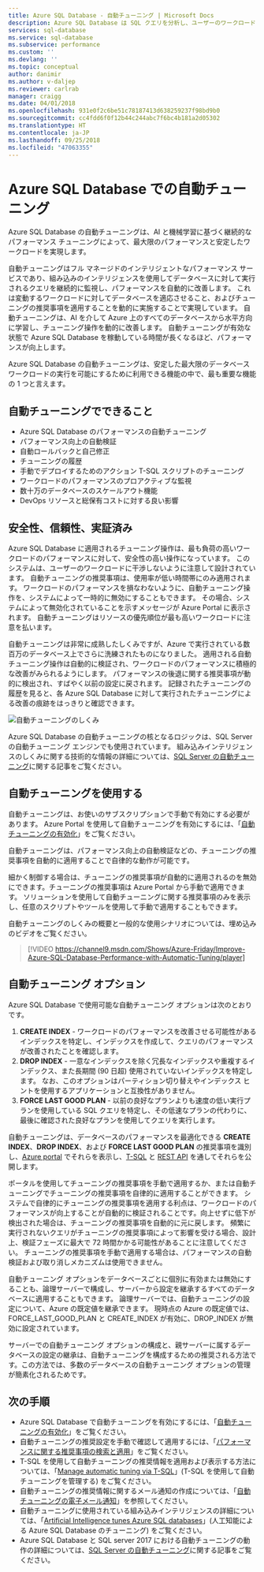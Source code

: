 ```yaml
---
title: Azure SQL Database - 自動チューニング | Microsoft Docs
description: Azure SQL Database は SQL クエリを分析し、ユーザーのワークロードに自動的に適応します。
services: sql-database
ms.service: sql-database
ms.subservice: performance
ms.custom: ''
ms.devlang: ''
ms.topic: conceptual
author: danimir
ms.author: v-daljep
ms.reviewer: carlrab
manager: craigg
ms.date: 04/01/2018
ms.openlocfilehash: 931e0f2c6be51c78187413d638259237f98bd9b0
ms.sourcegitcommit: cc4fdd6f0f12b44c244abc7f6bc4b181a2d05302
ms.translationtype: HT
ms.contentlocale: ja-JP
ms.lasthandoff: 09/25/2018
ms.locfileid: "47063355"
---
```

# <a name="automatic-tuning-in-azure-sql-database"></a>Azure SQL Database での自動チューニング

Azure SQL Database の自動チューニングは、AI と機械学習に基づく継続的なパフォーマンス チューニングによって、最大限のパフォーマンスと安定したワークロードを実現します。

自動チューニングはフル マネージドのインテリジェントなパフォーマンス サービスであり、組み込みのインテリジェンスを使用してデータベースに対して実行されるクエリを継続的に監視し、パフォーマンスを自動的に改善します。 これは変動するワークロードに対してデータベースを適応させること、およびチューニングの推奨事項を適用することを動的に実施することで実現しています。 自動チューニングは、AI を介して Azure 上のすべてのデータベースから水平方向に学習し、チューニング操作を動的に改善します。 自動チューニングが有効な状態で Azure SQL Database を稼動している時間が長くなるほど、パフォーマンスが向上します。

Azure SQL Database の自動チューニングは、安定した最大限のデータベース ワークロードの実行を可能にするために利用できる機能の中で、最も重要な機能の 1 つと言えます。

## <a name="what-can-automatic-tuning-do-for-you"></a>自動チューニングでできること

- Azure SQL Database のパフォーマンスの自動チューニング
- パフォーマンス向上の自動検証
- 自動ロールバックと自己修正
- チューニングの履歴
- 手動でデプロイするためのアクション T-SQL スクリプトのチューニング
- ワークロードのパフォーマンスのプロアクティブな監視
- 数十万のデータベースのスケールアウト機能
- DevOps リソースと総保有コストに対する良い影響

## <a name="safe-reliable-and-proven"></a>安全性、信頼性、実証済み

Azure SQL Database に適用されるチューニング操作は、最も負荷の高いワークロードのパフォーマンスに対して、安全性の高い操作になっています。 このシステムは、ユーザーのワークロードに干渉しないように注意して設計されています。 自動チューニングの推奨事項は、使用率が低い時間帯にのみ適用されます。 ワークロードのパフォーマンスを損なわないように、自動チューニング操作を、システムによって一時的に無効にすることもできます。 その場合、システムによって無効化されていることを示すメッセージが Azure Portal に表示されます。 自動チューニングはリソースの優先順位が最も高いワークロードに注意を払います。

自動チューニングは非常に成熟したしくみですが、Azure で実行されている数百万のデータベース上でさらに洗練されたものになりました。 適用される自動チューニング操作は自動的に検証され、ワークロードのパフォーマンスに積極的な改善がみられるようにします。 パフォーマンスの後退に関する推奨事項が動的に検出され、すばやく以前の設定に戻されます。 記録されたチューニングの履歴を見ると、各 Azure SQL Database に対して実行されたチューニングによる改善の痕跡をはっきりと確認できます。 

![自動チューニングのしくみ](./media/sql-database-automatic-tuning/how-does-automatic-tuning-work.png)

Azure SQL Database の自動チューニングの核となるロジックは、SQL Server の自動チューニング エンジンでも使用されています。 組み込みインテリジェンスのしくみに関する技術的な情報の詳細については、[SQL Server の自動チューニング](https://docs.microsoft.com/sql/relational-databases/automatic-tuning/automatic-tuning)に関する記事をご覧ください。

## <a name="use-automatic-tuning"></a>自動チューニングを使用する

自動チューニングは、お使いのサブスクリプションで手動で有効にする必要があります。 Azure Portal を使用して自動チューニングを有効にするには、「[自動チューニングの有効化](sql-database-automatic-tuning-enable.md)」をご覧ください。

自動チューニングは、パフォーマンス向上の自動検証などの、チューニングの推奨事項を自動的に適用することで自律的な動作が可能です。 

細かく制御する場合は、チューニングの推奨事項が自動的に適用されるのを無効にできます。チューニングの推奨事項は Azure Portal から手動で適用できます。 ソリューションを使用して自動チューニングに関する推奨事項のみを表示し、任意のスクリプトやツールを使用して手動で適用することもできます。 

自動チューニングのしくみの概要と一般的な使用シナリオについては、埋め込みのビデオをご覧ください。


> [!VIDEO https://channel9.msdn.com/Shows/Azure-Friday/Improve-Azure-SQL-Database-Performance-with-Automatic-Tuning/player]
>

## <a name="automatic-tuning-options"></a>自動チューニング オプション

Azure SQL Database で使用可能な自動チューニング オプションは次のとおりです。
 1. **CREATE INDEX** - ワークロードのパフォーマンスを改善させる可能性があるインデックスを特定し、インデックスを作成して、クエリのパフォーマンスが改善されたことを確認します。
 2. **DROP INDEX** - 一意なインデックスを除く冗長なインデックスや重複するインデックス、また長期間 (90 日超) 使用されていないインデックスを特定します。 なお、このオプションはパーティション切り替えやインデックス ヒントを使用するアプリケーションと互換性がありません。
 3. **FORCE LAST GOOD PLAN** - 以前の良好なプランよりも速度の低い実行プランを使用している SQL クエリを特定し、その低速なプランの代わりに、最後に確認された良好なプランを使用してクエリを実行します。

自動チューニングは、データベースのパフォーマンスを最適化できる **CREATE INDEX**、**DROP INDEX**、および **FORCE LAST GOOD PLAN** の推奨事項を識別し、[Azure portal](sql-database-advisor-portal.md) でそれらを表示し、[T-SQL](https://docs.microsoft.com/sql/t-sql/statements/alter-database-transact-sql-set-options?view=azuresqldb-current) と [REST API](https://docs.microsoft.com/rest/api/sql/serverautomatictuning) を通してそれらを公開します。

ポータルを使用してチューニングの推奨事項を手動で適用するか、または自動チューニングでチューニングの推奨事項を自律的に適用することができます。 システムで自律的にチューニングの推奨事項を適用する利点は、ワークロードのパフォーマンスが向上することが自動的に検証されることです。向上せずに低下が検出された場合は、チューニングの推奨事項を自動的に元に戻します。 頻繁に実行されないクエリがチューニングの推奨事項によって影響を受ける場合、設計上、検証フェーズに最大で 72 時間かかる可能性があることに注意してください。 チューニングの推奨事項を手動で適用する場合は、パフォーマンスの自動検証および取り消しメカニズムは使用できません。

自動チューニング オプションをデータベースごとに個別に有効または無効にすることも、論理サーバーで構成し、サーバーから設定を継承するすべてのデータベースに適用することもできます。 論理サーバーでは、自動チューニングの設定について、Azure の既定値を継承できます。 現時点の Azure の既定値では、FORCE_LAST_GOOD_PLAN と CREATE_INDEX が有効に、DROP_INDEX が無効に設定されています。

サーバーでの自動チューニング オプションの構成と、親サーバーに属するデータベースの設定の継承は、自動チューニングを構成するための推奨される方法です。この方法では、多数のデータベースの自動チューニング オプションの管理が簡素化されるためです。

## <a name="next-steps"></a>次の手順

- Azure SQL Database で自動チューニングを有効にするには、「[自動チューニングの有効化](sql-database-automatic-tuning-enable.md)」をご覧ください。
- 自動チューニングの推奨設定を手動で確認して適用するには、「[パフォーマンスに関する推奨事項の検索と適用](sql-database-advisor-portal.md)」をご覧ください。
- T-SQL を使用して自動チューニングの推奨情報を適用および表示する方法については、「[Manage automatic tuning via T-SQL](https://azure.microsoft.com/blog/automatic-tuning-introduces-automatic-plan-correction-and-t-sql-management/)」(T-SQL を使用して自動チューニングを管理する) をご覧ください。
- 自動チューニングの推奨情報に関するメール通知の作成については、「[自動チューニングの電子メール通知](sql-database-automatic-tuning-email-notifications.md)」を参照してください。
- 自動チューニングに使用されている組み込みインテリジェンスの詳細については、「[Artificial Intelligence tunes Azure SQL databases](https://azure.microsoft.com/blog/artificial-intelligence-tunes-azure-sql-databases/)」(人工知能による Azure SQL Database のチューニング) をご覧ください。
- Azure SQL Database と SQL server 2017 における自動チューニングの動作の詳細については、[SQL Server の自動チューニング](https://docs.microsoft.com/sql/relational-databases/automatic-tuning/automatic-tuning)に関する記事をご覧ください。
